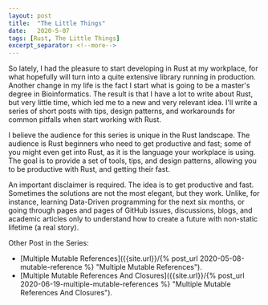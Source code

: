 ```yaml
---
layout: post
title:  "The Little Things"
date:   2020-5-07
tags: [Rust, The Little Things]
excerpt_separator: <!--more-->
---
```


So lately, I had the pleasure to start developing in Rust at my workplace, for what hopefully will turn into a quite extensive library running in production. Another change in my life is the fact I start what is going to be a master's degree in Bioinformatics. The result is that I have a lot to write about Rust, but very little time, which led me to a new and very relevant idea. I'll write a series of short posts with tips, design patterns, and workarounds for common pitfalls when start working with Rust. 
<!--more-->

I believe the audience for this series is unique in the Rust landscape. The audience is Rust beginners who need to get productive and fast; some of you might even get into Rust, as it is the language your workplace is using. The goal is to provide a set of tools, tips, and design patterns, allowing you to be productive with Rust, and getting their fast.

An important disclaimer is required. The idea is to get productive and fast. Sometimes the solutions are not the most elegant, but they work. Unlike, for instance, learning Data-Driven programming for the next six months, or going through pages and pages of GitHub issues, discussions, blogs, and academic articles only to understand how to create a future with non-static lifetime (a real story).

Other Post in the Series:
* [Multiple Mutable References]({{site.url}}/{% post_url 2020-05-08-mutable-reference %} "Multiple Mutable References").
* [Multiple Mutable References And Closures]({{site.url}}/{% post_url 2020-06-19-multiple-mutable-references %} "Multiple Mutable References And Closures").